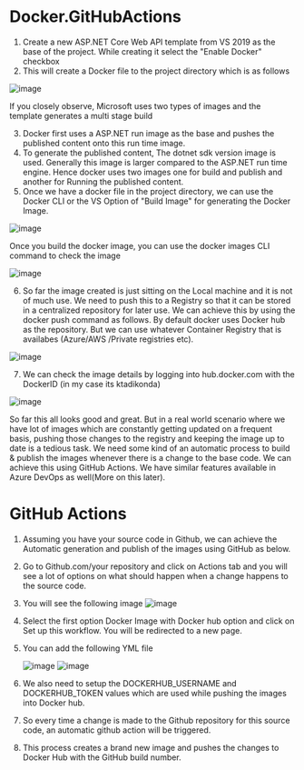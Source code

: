 # Docker.GitHubActions

1. Create a new ASP.NET Core Web API template from VS 2019 as the base of the project. While creating it select the "Enable Docker" checkbox
2. This will create a Docker file to the project directory which is as follows

![image](https://user-images.githubusercontent.com/50028950/143688211-6a117fa3-557f-4930-916f-bc1ae559dd61.png)


If you closely observe, Microsoft uses two types of images and the template generates a multi stage build

3. Docker first uses a ASP.NET run image as the base and pushes the published content onto this run time image.
4. To generate the published content, The dotnet sdk version image is used. Generally this image is larger compared to the ASP.NET run time engine. Hence docker uses two 
images one for build and publish and another for Running the published content.
5. Once we have a docker file in the project directory, we can use the Docker CLI or the VS Option of "Build Image" for generating the Docker Image.

![image](https://user-images.githubusercontent.com/50028950/143688335-32c8e035-8886-4708-9e3b-e9633e141e55.png)

Once you build the docker image, you can use the docker images CLI command to check the image 

![image](https://user-images.githubusercontent.com/50028950/143688609-b796207e-557f-4034-ac61-318641095100.png)

6. So far the image created is just sitting on the Local machine and it is not of much use. We need to push this to a Registry so that it can be stored in a centralized repository for later use. We can achieve this by using the docker push command as follows. By default docker uses Docker hub as the repository. But we can use whatever Container Registry that is availabes (Azure/AWS /Private registries etc).

![image](https://user-images.githubusercontent.com/50028950/143689304-3aa6662d-9a5f-41a4-9877-99f164220f77.png)

7. We can check the image details by logging into hub.docker.com with the DockerID (in my case its ktadikonda)

![image](https://user-images.githubusercontent.com/50028950/143689370-ab3d55a3-e9ec-4843-8a3c-db81fe9b1832.png)


So far this all looks good and great. But in a real world scenario where we have lot of images which are constantly getting updated on a frequent basis, pushing those changes
to the registry and keeping the image up to date is a tedious task. We need some kind of an automatic process to build & publish the images whenever there is a change to the base code. We can achieve this using GitHub Actions. We have similar features available in Azure DevOps as well(More on this later).

# GitHub Actions
1. Assuming you have your source code in Github, we can achieve the Automatic generation and publish of the images using GitHub as below.
2. Go to Github.com/your repository and click on Actions tab and you will see a lot of options on what should happen when a change happens to the source code.
3. You will see the following image 
![image](https://user-images.githubusercontent.com/50028950/143858553-37d654fd-962c-4b00-a787-d5ea2fcd4197.png)

4. Select the first option Docker Image with Docker hub option and click on Set up this workflow. You will be redirected to a new page.
5. You can add the following YML file

     ![image](https://user-images.githubusercontent.com/50028950/143859307-aaac47b4-8436-4b99-af0d-2c062ccc1d92.png)
     ![image](https://user-images.githubusercontent.com/50028950/143859450-94e08fdf-d53c-47b9-9159-6a95ba7c74fa.png)


6. We also need to setup the DOCKERHUB_USERNAME and DOCKERHUB_TOKEN values which are used while pushing the images into Docker hub. 
7. So every time a change is made to the Github repository for this source code, an automatic github action will be triggered. 
8. This process creates a brand new image and pushes the changes to Docker Hub with the GitHub build number.
